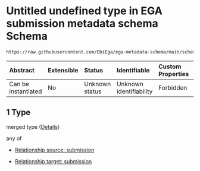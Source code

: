 # Untitled undefined type in EGA submission metadata schema Schema

```txt
https://raw.githubusercontent.com/EbiEga/ega-metadata-schema/main/schemas/EGA.submission.json#/properties/submissionRelationships/items/allOf/1/anyOf/0/allOf/1
```



| Abstract            | Extensible | Status         | Identifiable            | Custom Properties | Additional Properties | Access Restrictions | Defined In                                                                           |
| :------------------ | :--------- | :------------- | :---------------------- | :---------------- | :-------------------- | :------------------ | :----------------------------------------------------------------------------------- |
| Can be instantiated | No         | Unknown status | Unknown identifiability | Forbidden         | Allowed               | none                | [EGA.submission.json\*](../../../schemas/EGA.submission.json "open original schema") |

## 1 Type

merged type ([Details](ega-12-properties-submission-relationships-items-allof-relationship-constraints-for-a-submission-anyof-allowed-relationships-of-type-sameas-groupedwith-and-memberof-optional-ones-allof-1.md))

any of

*   [Relationship source: submission](ega-4-defs-relationship-source-submission.md "check type definition")

*   [Relationship target: submission](ega-4-defs-relationship-target-submission.md "check type definition")
